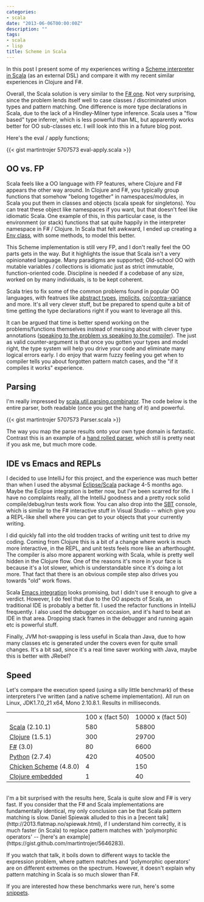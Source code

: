 ```yaml
---
categories:
- scala
date: "2013-06-06T00:00:00Z"
description: ""
tags:
- scala
- lisp
title: Scheme in Scala
---
```

In this post I present some of my experiences writing a [Scheme interpreter in Scala](https://github.com/martintrojer/scheme-scala) (as an external DSL) and compare it with my recent similar experiences in Clojure and F#.

Overall, the Scala solution is very similar to the [F# one](https://github.com/martintrojer/scheme-fsharp). Not very surprising, since the problem lends itself well to case classes / discriminated union types and pattern matching. One difference is more type declarations in Scala, due to the lack of a Hindley-Milner type inference. Scala uses a "flow based" type inferrer, which is less powerful than ML, but apparently works better for OO sub-classes etc. I will look into this in a future blog post.

Here's the eval / apply functions;

{{< gist martintrojer 5707573 eval-apply.scala >}}

## OO vs. FP

Scala feels like a OO language with FP features, where Clojure and F# appears the other way around. In Clojure and F#, you typically group functions that somehow "belong together" in namespaces/modules, in Scala you put them in classes and objects (scala speak for singletons). You can treat these object like namespaces if you want, but that doesn't feel like idiomatic Scala. One example of this, in this particular case, is the environment (or stack) functions that sat quite happily in the interpreter namespace in F# / Clojure. In Scala that felt awkward, I ended up creating a [Env class](https://github.com/martintrojer/scheme-scala/blob/master/src/main/scala/mtscheme/Env.scala), with some methods, to model this better.

This Scheme implementation is still very FP, and I don't really feel the OO parts gets in the way. But it highlights the issue that Scala isn't a very opinionated language. Many paradigms are supported; Old-school OO with mutable variables / collections is idiomatic just as strict immutable, function-oriented code. Discipline is needed if a codebase of any size, worked on by many individuals, is to be kept coherent.

Scala tries to fix some of the common problems found in popular OO languages, with featrues like [abstract types](http://www.scala-lang.org/node/105), [implicits](http://blog.joa-ebert.com/2010/12/26/understanding-scala-implicits/), [co/contra-variance](http://blogs.atlassian.com/2013/01/covariance-and-contravariance-in-scala/) and more. It's all very clever stuff, but be prepared to spend quite a bit of time getting the type declarations right if you want to leverage all this.

It can be argued that time is better spend working on the problems/functions themselves instead of messing about with clever type annotations ([speaking to the problem vs speaking to the compiler](http://vimeo.com/16753929#)). The just as valid counter-argument is that once you gotten your types and model right, the type system will help you drive your code and eliminate many logical errors early. I do enjoy that warm fuzzy feeling you get when to compiler tells you about forgotten pattern match cases, and the "if it compiles it works" experience.

## Parsing

I'm really impressed by [scala.util.parsing.combinator](http://www.scala-lang.org/api/current/index.html#scala.util.parsing.combinator.Parsers). The code below is the entire parser, both readable (once you get the hang of it) and powerful.

{{< gist martintrojer 5707573 Parser.scala >}}

The way you map the parse results onto your own type domain is fantastic. Contrast this is an example of a [hand rolled parser](https://github.com/martintrojer/scheme-scala/blob/master/src/main/scala/mtscheme/HandRolledParser.scala), which still is pretty neat if you ask me, but much more code.

## IDE vs Emacs and REPLs

I decided to use IntelliJ for this project, and the experience was much better than when I used the abysmal [Eclipse/Scala](http://scala-ide.org/index.html) package 4-5 months ago. Maybe the Eclipse integration is better now, but I've been scarred for life. I have no complaints really, all the IntelliJ goodness and a pretty rock solid compile/debug/run tests work flow. You can also drop into the [SBT](http://www.scala-sbt.org/) console, which is similar to the F# interactive stuff in Visual Studio -- which give you a REPL-like shell where you can get to your objects that your currently writing.

I did quickly fall into the old trodden tracks of writing unit test to drive my coding. Coming from Clojure this is a bit of a change where work is much more interactive, in the REPL, and unit tests feels more like an afterthought. The compiler is also more apparent working with Scala, while is pretty well hidden in the Clojure flow. One of the reasons it's more in your face is because it's a lot slower, which is understandable since it's doing a lot more. That fact that there is an obvious compile step also drives you towards "old" work flows.

Scala [Emacs integration](https://github.com/aemoncannon/ensime) looks promising, but I didn't use it enough to give a verdict. However, I do feel that due to the OO aspects of Scala, an traditional IDE is probably a better fit. I used the refactor functions in IntelliJ frequently. I also used the debugger on occasion, and it's hard to beat an IDE in that area. Dropping stack frames in the debugger and running again etc is powerful stuff.

Finally, JVM hot-swapping is less useful in Scala than Java, due to how many classes etc is generated under the covers even for quite small changes. It's a bit sad, since it's a real time saver working with Java, maybe this is better with JRebel?

## Speed

Let's compare the execution speed (using a silly little benchmark) of these interpreters I've written (and a native scheme implementation). All run on Linux, JDK1.7.0_21 x64, Mono 2.10.8.1. Results in milliseconds.

<div align="center">
<table class="table-bordered">
<tbody>
<tr><td/><td>100 x (fact 50)</td><td>10000 x (fact 50)</td></tr>
<tr><td><a href="https://github.com/martintrojer/scheme-scala">Scala</a> (2.10.1)</td><td>580</td><td>58800</td></tr>
<tr><td><a href="https://github.com/martintrojer/scheme-clojure">Clojure</a> (1.5.1)</td><td>300</td><td>29700</td></tr>
<tr><td><a href="https://github.com/martintrojer/scheme-fsharp">F#</a> (3.0)</td><td>80</td><td>6600</td></tr>
<tr><td><a href="https://github.com/martintrojer/scheme-python">Python</a> (2.7.4)</td><td>420</td><td>40500</td></tr>
<tr><td><a href="http://www.call-cc.org/">Chicken Scheme</a> (4.8.0)</td><td>4</td><td>150</td></tr>
<tr><td><a href="https://github.com/martintrojer/scheme-clojure">Clojure embedded</a></td><td>1</td><td>40</td></tr>
</tbody>
</table>
</div>
<br/>
I'm a bit surprised with the results here, Scala is quite slow and F# is very fast. If you consider that the F# and Scala implementations are fundamentally identical, my only conclusion can be that Scala pattern matching is slow. Daniel Spiewak alluded to this in a [recent talk](http://2013.flatmap.no/spiewak.html), if I understand him correctly, it is much faster (in Scala) to replace pattern matches with 'polymorphic operators' -- [here's an example](https://gist.github.com/martintrojer/5646283).

If you watch that talk, it boils down to different ways to tackle the expression problem, where pattern matches and 'polymorphic operators' are on different extremes on the spectrum. However, it doesn't explain why pattern matching in Scala is so much slower than F#.

If you are interested how these benchmarks were run, here's some [snippets](https://gist.github.com/martintrojer/5719803).
